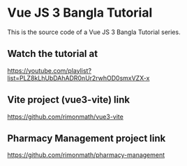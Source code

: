 # Vue JS 3 Bangla Tutorial

This is the source code of a Vue JS 3 Bangla Tutorial series.

## Watch the tutorial at

https://youtube.com/playlist?list=PLZ8kLhUbDAhADR0nUr2rwhOD0smxVZX-x

## Vite project (vue3-vite) link
https://github.com/rimonmath/vue3-vite


## Pharmacy Management project link
https://github.com/rimonmath/pharmacy-management



